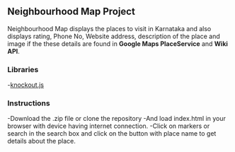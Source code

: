 ## Neighbourhood Map Project

Neighbourhood Map displays the places to visit in Karnataka and also displays rating, Phone No, Website address, description of the place and image if the these details are found in **Google Maps PlaceService** and **Wiki API**.

### Libraries
-[knockout.js](http://knockoutjs.com)

### Instructions 
-Download the .zip file or clone the repository 
-And load index.html in your browser with device having internet connection.
-Click on markers or search in the search box and click on the button with place name to get details about the place.
